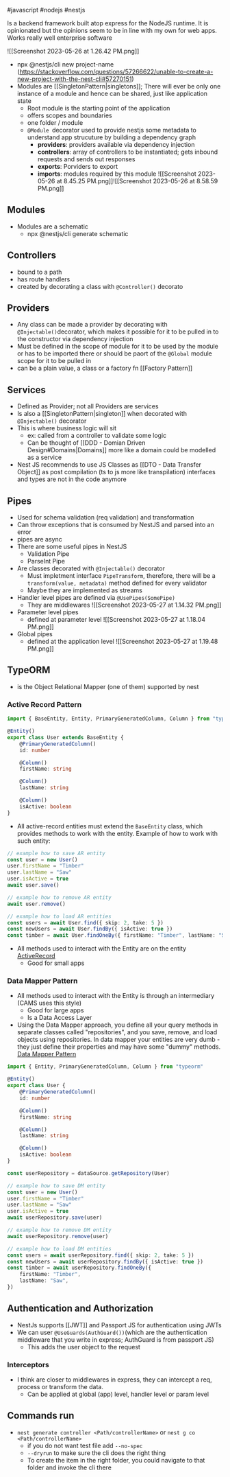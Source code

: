 #javascript #nodejs #nestjs

Is a backend framework built atop express for the NodeJS runtime. It is opinionated but the opinions seem to be in line with my own for web apps. Works really well enterprise software

![[Screenshot 2023-05-26 at 1.26.42 PM.png]]
- npx @nestjs/cli new project-name (https://stackoverflow.com/questions/57266622/unable-to-create-a-new-project-with-the-nest-cli#57270151)
- Modules are [[SingletonPattern|singletons]]; There will ever be only one instance of a module and hence can be shared, just like application state
	- Root module is the starting point of the application
	- offers scopes and boundaries
	- one folder / module
	- `@Module `decorator used to provide nestjs some metadata to understand app strucuture by building a dependency graph
		- **providers**: providers available via dependency injection
		- **controllers**: array of controllers to be instantiated; gets inbound requests and sends out responses
		- **exports**: Porviders to export
		- **imports**: modules required by this module
![[Screenshot 2023-05-26 at 8.45.25 PM.png]]![[Screenshot 2023-05-26 at 8.58.59 PM.png]]

## Modules

- Modules are a schematic
	- npx @nestjs/cli generate schematic

## Controllers

- bound to a path
- has route handlers
- created by decorating a class with `@Controller()` decorato

## Providers

- Any class can be made a provider by decorating with `@Injectable()`decorator, which makes it possible for it to be pulled in to the constructor via dependency injection
- Must be defined in the scope of module for it to be used by the module or has to be imported there or should be paort of the `@Global` module scope for it to be pulled in
- can be a plain value, a class or a factory fn [[Factory Pattern]]

## Services

- Defined as Provider; not all Providers are services
- Is also a [[SingletonPattern|singleton]] when decorated with `@Injectable()` decorator
- This is where business logic will sit
	- ex: called from a controller to validate some logic
	- Can be thought of [[DDD - Domian Driven Design#Domains|Domains]] more like a domain could be modelled as a service
- Nest JS recommends to use JS Classes as [[DTO - Data Transfer Object]] as post compilation (ts to js more like transpilation) interfaces and types are not in the code anymore

## Pipes

- Used for schema validation (req validation) and transformation
- Can throw exceptions that is consumed by NestJS and parsed into an error
- pipes are async
- There are some useful pipes in NestJS
	- Validation Pipe
	- ParseInt Pipe
- Are classes decorated with `@Injectable()` decorator
	- Must impletment interface `PipeTransform`, therefore, there will be a `transform(value, metadata)` method defined for every validator
	- Maybe they are implemented as streams
- Handler level pipes are defined via `@UsePipes(SomePipe)`
	- They are middlewares
![[Screenshot 2023-05-27 at 1.14.32 PM.png]]
- Parameter level pipes
	- defined at parameter level
![[Screenshot 2023-05-27 at 1.18.04 PM.png]]
- Global pipes
	- defined at the application level
![[Screenshot 2023-05-27 at 1.19.48 PM.png]]

## TypeORM

- is the Object Relational Mapper (one of them) supported by nest
### Active Record Pattern

```typescript
import { BaseEntity, Entity, PrimaryGeneratedColumn, Column } from "typeorm"

@Entity()
export class User extends BaseEntity {
    @PrimaryGeneratedColumn()
    id: number

    @Column()
    firstName: string

    @Column()
    lastName: string

    @Column()
    isActive: boolean
}
```

- All active-record entities must extend the `BaseEntity` class, which provides methods to work with the entity. Example of how to work with such entity:

```typescript
// example how to save AR entity
const user = new User()
user.firstName = "Timber"
user.lastName = "Saw"
user.isActive = true
await user.save()

// example how to remove AR entity
await user.remove()

// example how to load AR entities
const users = await User.find({ skip: 2, take: 5 })
const newUsers = await User.findBy({ isActive: true })
const timber = await User.findOneBy({ firstName: "Timber", lastName: "Saw" })
```

- All methods used to interact with the Entity are on the entity [ActiveRecord](https://en.wikipedia.org/wiki/Active_record_pattern)
	- Good for small apps

### Data Mapper Pattern

- All methods used to interact with the Entity is through an intermediary (CAMS uses this style)
	- Good for large apps
	- Is a Data Access Layer
- Using the Data Mapper approach, you define all your query methods in separate classes called "repositories", and you save, remove, and load objects using repositories. In data mapper your entities are very dumb - they just define their properties and may have some "dummy" methods. [Data Mapper Pattern](https://en.wikipedia.org/wiki/Data_mapper_pattern)

```typescript
import { Entity, PrimaryGeneratedColumn, Column } from "typeorm"

@Entity()
export class User {
    @PrimaryGeneratedColumn()
    id: number

    @Column()
    firstName: string

    @Column()
    lastName: string

    @Column()
    isActive: boolean
}
```

```typescript
const userRepository = dataSource.getRepository(User)

// example how to save DM entity
const user = new User()
user.firstName = "Timber"
user.lastName = "Saw"
user.isActive = true
await userRepository.save(user)

// example how to remove DM entity
await userRepository.remove(user)

// example how to load DM entities
const users = await userRepository.find({ skip: 2, take: 5 })
const newUsers = await userRepository.findBy({ isActive: true })
const timber = await userRepository.findOneBy({
    firstName: "Timber",
    lastName: "Saw",
})
```

## Authentication and Authorization

- NestJs supports [[JWT]] and Passport JS for authentication using JWTs
- We can user `@UseGuards(AuthGuard())`(which are the authentication middleware that you write in express; AuthGuard is from passport JS)
	- This adds the user object to the request

### Interceptors

- I think are closer to middlewares in express, they can intercept a req, process or transform the data.
	- Can be applied at global (app) level, handler level or param level

## Commands run
- `nest generate controller <Path/controllerName>` or `nest g co <Path/controllerName>`
	- if you do not want test file add `--no-spec`
	- `--dryrun` to make sure the cli does the right thing
	- To create the item in the right folder, you could navigate to that folder and invoke the cli there